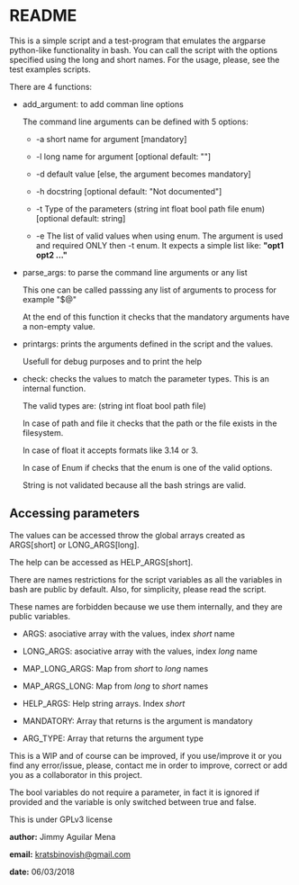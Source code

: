 README
======

This is a simple script and a test-program that emulates the argparse 
python-like functionality in bash.
You can call the script with the options specified using the long
and short names. For the usage, please, see the test examples scripts.

There are 4 functions:

+ add_argument: to add comman line options

	The command line arguments can be defined with 5 options:

	- -a short name for argument [mandatory]

	- -l long name for argument [optional default: ""]

	- -d default value [else, the argument becomes mandatory]

	- -h docstring [optional default: "Not documented"]

	- -t Type of the parameters (string int float bool path file enum) [optional default: string]
	
	- -e The list of valid values when using enum. The argument is used and
      required ONLY then -t enum. It expects a simple list like: **"opt1 opt2 ..."**

+ parse_args: to parse the command line arguments or any list

	This one can be called passsing any list of arguments to process
	for example "$@"

	At the end of this function it checks that the mandatory arguments have a non-empty value.

+ printargs: prints the arguments defined in the script and the values.

	Usefull for debug purposes and to print the help

+ check: checks the values to match the parameter types. This is an internal function.

	The valid types are: (string int float bool path file)

	In case of path and file it checks that the path or the file exists in the filesystem.

	In case of float it accepts formats like 3.14 or 3.
	
	In case of Enum if checks that the enum is one of the valid options.

	String is not validated because all the bash strings are valid.

Accessing parameters
--------------------

The values can be accessed throw the global arrays created as ARGS[short] or
LONG_ARGS[long].

The help can be accessed as HELP_ARGS[short].

There are names restrictions for the script variables as all the variables in bash are public by default. Also, for simplicity, please read the script.

These names are forbidden because we use them internally, and they are public variables.

+ ARGS: asociative array with the values, index *short* name

+ LONG_ARGS: asociative array with the values, index *long* name

+ MAP_LONG_ARGS: Map from *short* to *long* names

+ MAP_ARGS_LONG: Map from *long* to *short* names

+ HELP_ARGS: Help string arrays. Index *short*

+ MANDATORY: Array that returns is the argument is mandatory

+ ARG_TYPE: Array that returns the argument type

This is a WIP and of course can be improved, if you use/improve it
or you find any error/issue, please, contact me in order to improve,
correct or add you as a collaborator in this project.

The bool variables do not require a parameter, in fact it is ignored if provided and the variable is only switched between true and false.

This is under GPLv3 license

**author:** Jimmy Aguilar Mena

**email:** kratsbinovish@gmail.com

**date:** 06/03/2018
